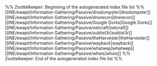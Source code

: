 %% Zoottelkeeper: Beginning of the autogenerated index file list  %%
 [[INE/ewapt/Information Gathering/Passive/dnsdumpster|dnsdumpster]]
 [[INE/ewapt/Information Gathering/Passive/dnsrecon|dnsrecon]]
 [[INE/ewapt/Information Gathering/Passive/Google Dorks|Google Dorks]]
 [[INE/ewapt/Information Gathering/Passive/netcraft|netcraft]]
 [[INE/ewapt/Information Gathering/Passive/sublist3r|sublist3r]]
 [[INE/ewapt/Information Gathering/Passive/theHarvester|theHarvester]]
 [[INE/ewapt/Information Gathering/Passive/wayback|wayback]]
 [[INE/ewapt/Information Gathering/Passive/whatwep|whatwep]]
 [[INE/ewapt/Information Gathering/Passive/whois|whois]]
%% Zoottelkeeper: End of the autogenerated index file list  %%
